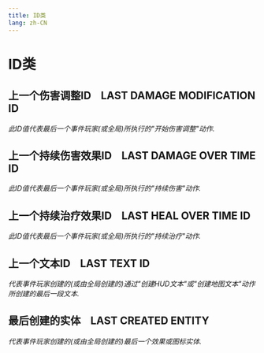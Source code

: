 ```yaml
---
title: ID类
lang: zh-CN
---
```


# ID类



## 上一个伤害调整ID    LAST DAMAGE MODIFICATION ID

_此ID值代表最后一个事件玩家(或全局)所执行的"开始伤害调整"动作._



## 上一个持续伤害效果ID    LAST DAMAGE OVER TIME ID

_此ID值代表最后一个事件玩家(或全局)所执行的"持续伤害"动作._



## 上一个持续治疗效果ID    LAST HEAL OVER TIME ID

_此ID值代表最后一个事件玩家(或全局)所执行的"持续治疗"动作._



## 上一个文本ID    LAST TEXT ID

_代表事件玩家创建的(或由全局创建的)通过"创建HUD文本"或"创建地图文本"动作所创建的最后一段文本._



## 最后创建的实体    LAST CREATED ENTITY

_代表事件玩家创建的(或由全局创建的)最后一个效果或图标实体._
